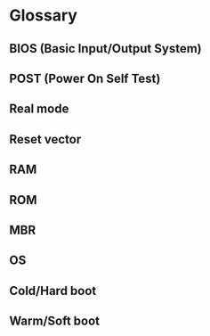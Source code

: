 # Glossary

## BIOS (Basic Input/Output System)

## POST (Power On Self Test)

## Real mode

## Reset vector

## RAM

## ROM

## MBR

## OS

## Cold/Hard boot

## Warm/Soft boot
